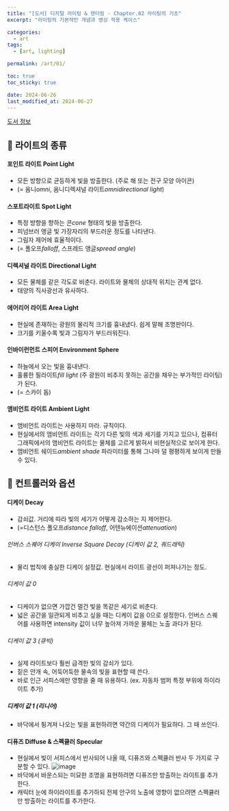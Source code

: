 ```yaml
---
title: "[도서] 디지털 라이팅 & 렌더링 - Chapter.02 라이팅의 기초"
excerpt: "라이팅의 기본적인 개념과 영상 적용 케이스"

categories:
  - art
tags:
  - [art, lighting]

permalink: /art/01/

toc: true
toc_sticky: true

date: 2024-06-26
last_modified_at: 2024-06-27
---
```



[도서 정보](https://product.kyobobook.co.kr/detail/S000000559910)

## 🧊 라이트의 종류
#### 포인트 라이트 Point Light
- 모든 방향으로 균등하게 빛을 방출한다. (주로 해 또는 전구 모양 아이콘)
- (= 옴니*omni*, 옴니디렉셔널 라이트*omnidirectional light*)


#### 스포트라이트 Spot Light
- 특정 방향을 향하는 콘*cone* 형태의 빛을 방출한다.
- 피넘브러 앵글 빛 가장자리의 부드러운 정도를 나타낸다. 
- 그림자 제어에 효율적이다.
- (= 폴오프*falloff*, 스프레드 앵글*spread angle*)


#### 디렉셔널 라이트 Directional Light
- 모든 물체를 같은 각도로 비춘다. 라이트와 물체의 상대적 위치는 관계 없다.
- 태양의 직사광선과 유사하다.


#### 에어리어 라이트 Area Light
- 현실에 존재하는 광원의 물리적 크기를 흉내냈다. 쉽게 말해 조명판이다.
- 크기를 키울수록 빛과 그림자가 부드러워진다.


#### 인바이런먼트 스피어 Environment Sphere
- 하늘에서 오는 빛을 흉내낸다. 
- 훌륭한 필라이트*fill light* (주 광원이 비추지 못하는 공간을 채우는 부가적인 라이팅)가 된다.
- (= 스카이 돔)


#### 앰비언트 라이트 Ambient Light
- 앰비언트 라이트는 사용하지 마라. 규칙이다.
- 현실에서의 앰비언트 라이트는 각기 다른 빛의 색과 세기를 가지고 있으나, 컴퓨터 그래픽에서의 앰비언트 라이트는 물체를 고르게 밝혀서 비현실적으로 보이게 한다.
- 앰비언트 쉐이드*ambient shade* 파라미터를 통해 그나마 덜 평평하게 보이게 만들 수 있다.


## 🧊 컨트롤러와 옵션
#### 디케이 Decay
- 감쇠값. 거리에 따라 빛의 세기가 어떻게 감소하는 지 제어한다.
- (=디스턴스 폴오프*distance falloff*, 어텐뉴에이션*attenuation*)


###### 인버스 스퀘어 디케이 Inverse Square Decay (디케이 값 2, 쿼드래틱)
- 물리 법칙에 충실한 디케이 설정값. 현실에서 라이트 광선이 퍼져나가는 정도.


###### 디케이 값 0
- 디케이가 없으면 가깝건 멀건 빛을 똑같은 세기로 비춘다.
- 넓은 공간을 일관되게 비추고 싶을 때는 디케이 값을 0으로 설정한다. 인버스 스퀘어를 사용하면 intensity 값이 너무 높아져 가까운 물체는 노출 과다가 된다.


###### 디케이 값 3 (큐빅)
- 실제 라이트보다 훨씬 급격한 빛의 감쇠가 있다.
- 짙은 안개 속, 어둑어둑한 물속의 빛을 표현할 때 쓴다.
- 바로 인근 서피스에만 영향을 줄 때 유용하다. (ex. 자동차 범퍼 특정 부위에 하이라이트 추가)


##### 디케이 값 1 (리니어)
- 바닥에서 튕겨져 나오는 빛을 표현하려면 약간의 디케이가 필요하다. 그 때 쓰인다.

  
#### 디퓨즈 Diffuse & 스펙큘러 Specular
- 현실에서 빛이 서피스에서 반사되어 나올 때, 디퓨즈와 스펙큘러 반사 두 가지로 구분할 수 있다.
![image](https://github.com/choiiis/minimal-mistakes-choiiis-customized/assets/37493453/d8d53b52-123e-401e-8818-2ba1a993cd91)
- 바닥에서 바운스되는 미묘한 조명을 표현하려면 디퓨즈만 방출하는 라이트를 추가한다.
- 캐릭터 눈에 하이라이트를 추가하되 전체 안구의 노출에 영향이 없으려면 스펙큘러만 방출하는 라이트를 추가한다.
